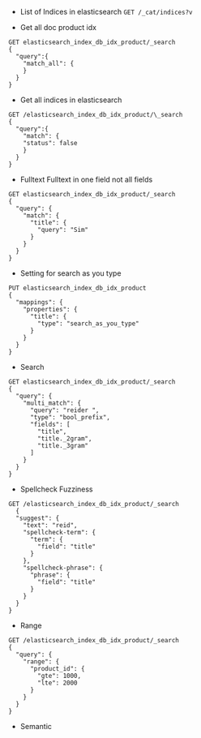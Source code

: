 - List of Indices in elasticsearch
  `GET /_cat/indices?v`

- Get all doc product idx

```
GET elasticsearch_index_db_idx_product/_search
{
  "query":{
    "match_all": {
    }
  }
}
```

- Get all indices in elasticsearch

```
GET /elasticsearch_index_db_idx_product/\_search
{
  "query":{
    "match": {
    "status": false
    }
  }
}

```

- Fulltext
  Fulltext in one field not all fields

```
GET elasticsearch_index_db_idx_product/_search
{
  "query": {
    "match": {
      "title": {
        "query": "Sim"
      }
    }
  }
}
```

- Setting for search as you type

```
PUT elasticsearch_index_db_idx_product
{
  "mappings": {
    "properties": {
      "title": {
        "type": "search_as_you_type"
      }
    }
  }
}
```

- Search

```
GET elasticsearch_index_db_idx_product/_search
{
  "query": {
    "multi_match": {
      "query": "reider ",
      "type": "bool_prefix",
      "fields": [
        "title",
        "title._2gram",
        "title._3gram"
      ]
    }
  }
}
```

- Spellcheck Fuzziness

```
GET /elasticsearch_index_db_idx_product/_search
  {
  "suggest": {
    "text": "reid",
    "spellcheck-term": {
      "term": {
        "field": "title"
      }
    },
    "spellcheck-phrase": {
      "phrase": {
        "field": "title"
      }
    }
  }
}
```

- Range

```
GET /elasticsearch_index_db_idx_product/_search
{
  "query": {
    "range": {
      "product_id": {
        "gte": 1000,
        "lte": 2000
      }
    }
  }
}
```

- Semantic
